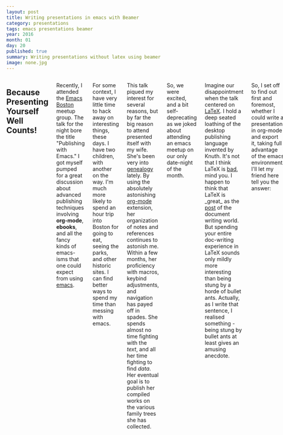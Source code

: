 ```yaml
---
layout: post
title: Writing presentations in emacs with Beamer
category: presentations
tags: emacs presentations beamer
year: 2016
month: 01
day: 20
published: true
summary: Writing presentations without latex using beamer
image: none.jpg
---
```


<div class="row">
   <div class="span9 columns">
       <h2>Because Presenting Yourself Well Counts!</h2>
       <p>Recently, I attended the <a href="http://www.emacsboston.org">Emacs Boston</a> meetup group. The talk for the night bore the title "Publishing with Emacs." I got myself pumped for a great discussion about advanced publishing techniques involving <b>org-mode</b>, <b>ebooks</b>, and all the fancy kinds of emacs-isms that one could expect from using <a href="http://www.gnu.org/software/emacs">emacs</a>.</p>
       <p>For some context, I have very little time to hack away on interesting things, these days. I have two children, with another on the way. I'm much more likely to spend an hour trip into Boston for going to eat, seeing the parks, and other historic sites. I can find better ways to spend my time than messing with emacs.</p>
       <p>This talk piqued my interest for several reasons, but by far the big reason to attend presented itself with my wife. She's been very into <a href="http://www.genealogy.com">genealogy</a> lately. By using the absolutely astonishing <a href="http://orgmode.org">org-mode</a> extension, her organization of notes and references continues to astonish me. Within a few months, her proficiency with macros, keybind adjustments, and navigation has payed off in spades. She spends almost no time fighting with the <i>text</i>, and all her time fighting to find <i>data</i>. Her eventual goal is to publish her compiled works on the various family trees she has collected.</p>
       <p>So, we were excited, and a bit self-deprecating as we joked about attending an emacs meetup on our only date-night of the month.</p>
       <p>Imagine our disappointment when the talk centered on <a href="https://en.wikipedia.org/wiki/LaTeX">LaTeX</a>. I hold a deep seated loathing of the desktop publishing language invented by Knuth. It's not that I think LaTeX is <u>bad</u>, mind you. I happen to think that LaTeX is _great_ as the <a href="https://en.wikipedia.org/wiki/Post-production">post</a> of the document writing world. But spending your entire doc-writing experience in LaTeX sounds only mildly more interesting than being stung by a horde of bullet ants. Actually, as I write that sentence, I realised something - being stung by bullet ants at least gives an amusing anecdote.</p>
       <p>So, I set off to find out first and foremost, whether I could write a presentation in org-mode and export it, taking full advantage of the emacs environment. I'll let my friend here tell you the answer:</p>
       <img src="http://orig10.deviantart.net/45d1/f/2014/130/9/8/bob_the_builder_by_foxinshadow-d7htd3v.jpg" />
       <p>For this, you'll need an environment which is ready for LaTeX (WHAT?! Didn't I just spend a paragraph saying no to that monstrosity? You'll barely know you used LaTeX). I'll recommend going ahead and installing <b>texlive-full</b> on <a href="http://www.ubuntu.com">ubuntu</a>, and <b>texlive-scheme-full</b> for Fedora (I didn't do this on my fedora machine, so if it doesn't work let me know!). You'll also need the 'pdflatex' binary, which should be installed by those packages. Finally, grab <b>python-pygments</b>. And obviously, <b>emacs</b>, with <b>org-mode</b> version <i>8.0+</i></p>
       <p>First, some required customization is needed in your emacs initialization. I promise, it's very light.</p>
       <pre class="prettyprint">
(require 'ox-beamer)
(require 'ox-latex)
(setq org-export-allow-bind-keywords t)
(setq org-latex-listings 'minted)
(add-to-list 'org-latex-packages-alist '("" "minted"))
(org-babel-do-load-languages 'org-babel-load-languages '((sh . t) (python . t) (C . t) (ruby . t) (js . t)))
(setq org-latex-pdf-process
      '("pdflatex -shell-escape -interaction nonstopmode -output-directory %o %f"
        "pdflatex -shell-escape -interaction nonstopmode -output-directory %o %f"
        "pdflatex -shell-escape -interaction nonstopmode -output-directory %o %f"))
       </pre>
       <p>The above will insert the <b><a href="http://orgmode.org/worg/exporters/beamer/ox-beamer.html">ox-beamer</a></b> export hook into your org-latex-export environment. The <i>org-export-allow-bind-keywords</i> variable controls whether or not we can rebind variables in our .org files, which is only required to adjust variables like: <i>org-latex-title-command</i> (needed for some custom themes). Additionally, the other gobbledy-gook with pdf-process, and minted allow for exporting <code>#+begin_src/#+end_src</code> blocks with syntax highlighting.</p>
       <p>Once that is added to your <code>$HOME/.emacs.d/init.el</code> (or wherever your emacs init code is), your emacs will be 90% of the way towards <b>ox-beamer</b> presentation domination. Open a new file somwhere called <code>mypresentation.org</code>.</p>
       <p>This org file requires a bit of boiler plate to make it suitable for export as a presentation. Below is a minimum:</p>
       <pre class="prettyprint">
#+TITLE: MY TITLE FOR THIS PRESENTATION
#+AUTHOR: MY NAME
#+DATE: January 20, 2016
#+DESCRIPTION: Some kind of description (why not?)
#+KEYWORDS: anything you want... or blank - I leave this blank too.
#+LANGUAGE:  en
#+OPTIONS:   H:2 num:nil ^:{} toc:nil 
#+LaTeX_CLASS_OPTIONS: [presentation]
#+BEAMER_THEME: AnnArbor
#+EXCLUDE_TAGS: noexport
#+PROPERTY:  header-args :eval no
       </pre>
       <p>That is all you need. Now each top-level bullet will be a page, and the second-tier bullet will be your page title. Within that, add as many sub-sections and bullets as you desire (until you break your page layouts). Here's a sample:</p>
       <pre>
* Secret page                                 :noexport:

** This is where todos and notes can go!

it isn't exported because of the EXCLUDE_TAGS above

*** TODO work how dogs > cats into the PRESENTATION

*** DONE write a quick blog post

* Introduction

** This is an intro page

Org mode is neat, and org-exports are neat, TOO.

- There are lots of keybinds to make things easy

- There are menus and tons of blogs all over

- Plus, did no one mention the LISP?!

* Page two

** Because a second page always helps

*** Idea block one

- don't you want more posts?

*** Idea block two

#+begin_src python
from ideas import new_ideas

def fun(idea):
   new_ideas.append(idea)
#+end_src
       </pre>
       <p>Just save that into your org file, and now run the super secret <code>M-x org-export-dispatch</code> (as an aside, the default keybind for this action is <i>C-c C-e</i>). In that menu, notice the LaTeX header (should be [l]). Selecting that (by pressing [l]), opens the submenu which has <b>Export to LaTeX (Beamer)</b>, and other associated options. Go ahead, press the key for Export and Open PDF. You should see a sweet first presentation.</p>
       <p>From this point, you can customize lots of things. Want to change the theme to <i>Antibes</i>? Go right ahead. Just change that variable, and re-export. Want to mess with the color scheme? Just add <code>#+BEAMER_COLOR_THEME: spruce</code> (or crane) to the header block. There are a ton of additional options, and you can mess around with how you want the look and feel to be, even on a per-page basis.</p>
       <p>Okay, okay. You want more themes, right? After all, this stuff is amazingly good - and getting extra themes for more choices seems like a no brainer. Okay, here's the last trick up my sleeve. Grab yourself the simple soothing Fedora theme from the <a href="https://fedoraproject.org/wiki/Templates_for_Presentations">Fedora wiki</a>, and grab the <a href="http://melmorabity.fedorapeople.org/latex/beamer/beamer-laughlin/beamer-laughlin.zip">Laughlin</a> theme. Unzip those contents to the <b>~/texmf</b> directory, and run <code>mktexlsr ~/texmf/</code>. Presto - instant new template! Just update your BEAMER header.</p>
       <p>Hopefully, this post helps you write amazing presentations without disrupting your precious date nights.</p>
   </div>
</div>

